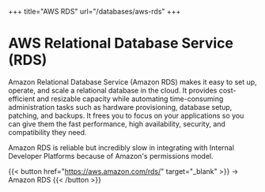 +++
title="AWS RDS"
url="/databases/aws-rds"
+++

# AWS Relational Database Service (RDS)

Amazon Relational Database Service (Amazon RDS) makes it easy to set up, operate, and scale a relational database in the cloud. It provides cost-efficient and resizable capacity while automating time-consuming administration tasks such as hardware provisioning, database setup, patching, and backups. It frees you to focus on your applications so you can give them the fast performance, high availability, security, and compatibility they need. 

Amazon RDS is reliable but incredibly slow in integrating with Internal Developer Platforms because of Amazon's permissions model.

{{< button href="https://aws.amazon.com/rds/" target="_blank" >}}
-> Amazon RDS
{{< /button >}}  
